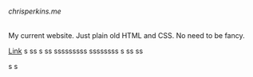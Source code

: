 ###### chrisperkins.me

My current website. Just plain old HTML and CSS. No need to be fancy.

[Link](http://www.chrisperkins.me)
s
ss
s
ss
sssssssss
ssssssss
s
ss
ss

s
s
